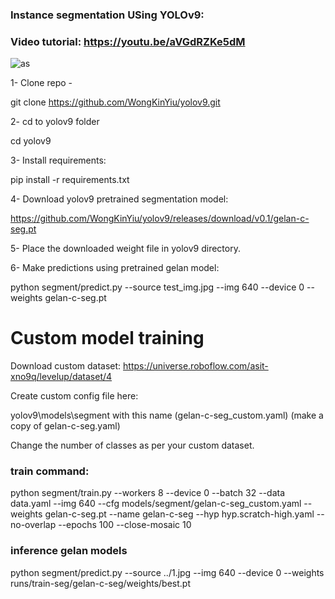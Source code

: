 ### Instance segmentation USing YOLOv9:

### Video tutorial: https://youtu.be/aVGdRZKe5dM

![as](https://github.com/AarohiSingla/INstance-Segmentatio-Using-YOLOv9/assets/60029146/5ae8dfc9-3f9d-4ee2-a648-739ad0bbee06)

1- Clone repo - 

git clone https://github.com/WongKinYiu/yolov9.git

2- cd to yolov9 folder

cd yolov9

3- Install requirements: 

pip install -r requirements.txt

4- Download yolov9 pretrained segmentation model:  

https://github.com/WongKinYiu/yolov9/releases/download/v0.1/gelan-c-seg.pt

5- Place the downloaded weight file in yolov9 directory.

6- Make predictions using pretrained gelan model: 

python segment/predict.py --source test_img.jpg --img 640 --device 0 --weights gelan-c-seg.pt


# Custom model training

Download custom dataset: https://universe.roboflow.com/asit-xno9q/levelup/dataset/4

Create custom config file here: 

yolov9\models\segment  with this name (gelan-c-seg_custom.yaml) (make a copy of  gelan-c-seg.yaml)

Change the number of classes as per your custom dataset.

### train command:

python segment/train.py --workers 8 --device 0 --batch 32  --data data.yaml --img 640 --cfg models/segment/gelan-c-seg_custom.yaml --weights gelan-c-seg.pt --name gelan-c-seg --hyp hyp.scratch-high.yaml --no-overlap --epochs 100 --close-mosaic 10


### inference gelan models

python segment/predict.py --source ../1.jpg --img 640 --device 0 --weights runs/train-seg/gelan-c-seg/weights/best.pt

